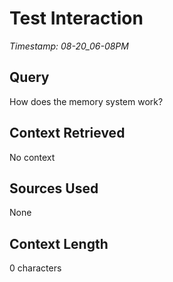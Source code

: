 # Test Interaction
*Timestamp: 08-20_06-08PM*

## Query
How does the memory system work?

## Context Retrieved
No context

## Sources Used
None

## Context Length
0 characters
